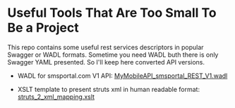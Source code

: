 # Useful Tools That Are Too Small To Be a Project

This repo contains some useful rest services descriptors in popular Swagger or WADL formats.
Sometime you need WADL buth there is only Swagger YAML presented. So I'll keep here converted API versions.

* WADL for smsportal.com V1 API:  [MyMobileAPI_smsportal_REST_V1.wadl](https://github.com/vlytsus/useful_rest_services/blob/master/MyMobileAPI_smsportal_REST_V1.wadl)

* XSLT template to present struts xml in human readable format: [struts_2_xml_mapping.xslt](https://github.com/vlytsus/useful_rest_services/blob/master/struts_2_xml_mapping.xslt)
